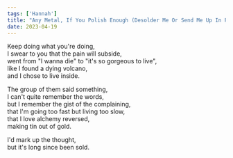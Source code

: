 ```yaml
---
tags: ['Hannah']
title: "Any Metal, If You Polish Enough (Desolder Me Or Send Me Up In Plumes)"
date: 2023-04-19
---
```


Keep doing what you're doing,  
I swear to you that the pain will subside,  
went from "I wanna die" to "it's so gorgeous to live",  
like I found a dying volcano,  
and I chose to live inside.

The group of them said something,  
I can't quite remember the words,  
but I remember the gist of the complaining,  
that I'm going too fast but living too slow,  
that I love alchemy reversed,  
making tin out of gold.

I'd mark up the thought,  
but it's long since been sold.
